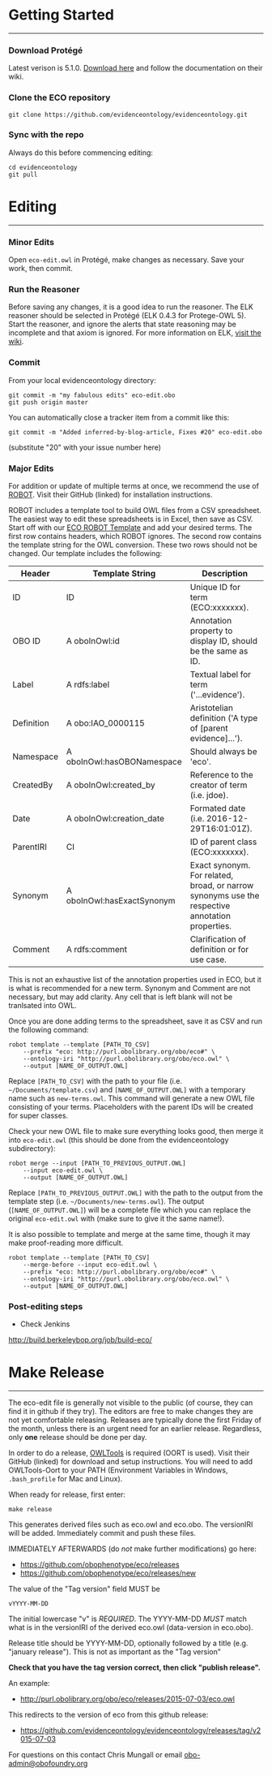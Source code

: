 
# Getting Started
-------
### Download Protégé
Latest verison is 5.1.0. [Download here](http://protege.stanford.edu/products.php#desktop-protege) and follow the documentation on their wiki.

### Clone the ECO repository
```
git clone https://github.com/evidenceontology/evidenceontology.git
```

### Sync with the repo
Always do this before commencing editing:

```
cd evidenceontology
git pull
```

# Editing
-------
### Minor Edits
Open `eco-edit.owl` in Protégé, make changes as necessary. Save your work, then commit.

### Run the Reasoner
Before saving any changes, it is a good idea to run the reasoner. The ELK reasoner should be selected in Protégé (ELK 0.4.3 for Protege-OWL 5). Start the reasoner, and ignore the alerts that state reasoning may be incomplete and that axiom is ignored. For more information on ELK, [visit the wiki](http://protegewiki.stanford.edu/wiki/ELK).

### Commit

From your local evidenceontology directory:
```
git commit -m "my fabulous edits" eco-edit.obo
git push origin master
```

You can automatically close a tracker item from a commit like this:
```
git commit -m "Added inferred-by-blog-article, Fixes #20" eco-edit.obo
```
(substitute "20" with your issue number here)

### Major Edits
For addition or update of multiple terms at once, we recommend the use of [ROBOT](https://github.com/ontodev/robot). Visit their GitHub (linked) for installation instructions.

ROBOT includes a template tool to build OWL files from a CSV spreadsheet. The easiest way to edit these spreadsheets is in Excel, then save as CSV. Start off with our [ECO ROBOT Template](https://github.com/evidenceontology/evidenceontology/blob/master/editors/eco-robot-template.csv) and add your desired terms. The first row contains headers, which ROBOT ignores. The second row contains the template string for the OWL conversion. These two rows should not be changed. Our template includes the following:

| Header        | Template String          | Description  |
| ------------- |--------------------------| -----|
| ID | ID | Unique ID for term (ECO:xxxxxxx).|
| OBO ID | A oboInOwl:id | Annotation property to display ID, should be the same as ID. |
| Label | A rdfs:label | Textual label for term ('...evidence'). |
| Definition | A obo:IAO_0000115 | Aristotelian definition ('A type of [parent evidence]...'). |
| Namespace | A oboInOwl:hasOBONamespace | Should always be 'eco'.
| CreatedBy | A oboInOwl:created_by | Reference to the creator of term (i.e. jdoe). |
| Date | A oboInOwl:creation_date | Formated date (i.e. 2016-12-29T16:01:01Z). |
| ParentIRI | CI | ID of parent class (ECO:xxxxxxx). |
| Synonym | A oboInOwl:hasExactSynonym | Exact synonym. For related, broad, or narrow synonyms use the respective annotation properties. |
| Comment | A rdfs:comment | Clarification of definition or for use case. |

This is not an exhaustive list of the annotation properties used in ECO, but it is what is recommended for a new term. Synonym and Comment are not necessary, but may add clarity. Any cell that is left blank will not be tranlsated into OWL.

Once you are done adding terms to the spreadsheet, save it as CSV and run the following command:
```
robot template --template [PATH_TO_CSV] 
    --prefix "eco: http://purl.obolibrary.org/obo/eco#" \
    --ontology-iri "http://purl.obolibrary.org/obo/eco.owl" \
    --output [NAME_OF_OUTPUT.OWL]
```
Replace `[PATH_TO_CSV]` with the path to your file (i.e. `~/Documents/template.csv`) and `[NAME_OF_OUTPUT.OWL]` with a temporary name such as `new-terms.owl`. This command will generate a new OWL file consisting of your terms. Placeholders with the parent IDs will be created for super classes. 

Check your new OWL file to make sure everything looks good, then merge it into `eco-edit.owl` (this should be done from the evidenceontology subdirectory):
```
robot merge --input [PATH_TO_PREVIOUS_OUTPUT.OWL] 
    --input eco-edit.owl \
    --output [NAME_OF_OUTPUT.OWL]
```
Replace `[PATH_TO_PREVIOUS_OUTPUT.OWL]` with the path to the output from the template step (i.e. `~/Documents/new-terms.owl`). The output (`[NAME_OF_OUTPUT.OWL]`) will be a complete file which you can replace the original `eco-edit.owl` with (make sure to give it the same name!).

It is also possible to template and merge at the same time, though it may make proof-reading more difficult.
```
robot template --template [PATH_TO_CSV] 
    --merge-before --input eco-edit.owl \
    --prefix "eco: http://purl.obolibrary.org/obo/eco#" \
    --ontology-iri "http://purl.obolibrary.org/obo/eco.owl" \
    --output [NAME_OF_OUTPUT.OWL]
```

### Post-editing steps

* Check Jenkins

http://build.berkeleybop.org/job/build-eco/


# Make Release
-----

The eco-edit file is generally not visible to the public (of course, they can find it in github if they try). The editors are free to make changes they are not yet comfortable releasing. Releases are typically done the first Friday of the month, unless there is an urgent need for an earlier release. Regardless, only **one** release should be done per day.

In order to do a release, [OWLTools](https://github.com/owlcollab/owltools) is required (OORT is used). Visit their GitHub (linked) for download and setup instructions. You will need to add OWLTools-Oort to your PATH (Environment Variables in Windows, `.bash_profile` for Mac and Linux).

When ready for release, first enter:

    make release

This generates derived files such as eco.owl and eco.obo. The versionIRI will be added. Immediately commit and push these files.

IMMEDIATELY AFTERWARDS (do *not* make further modifications) go here:

 * https://github.com/obophenotype/eco/releases
 * https://github.com/obophenotype/eco/releases/new

The value of the "Tag version" field MUST be

    vYYYY-MM-DD

The initial lowercase "v" is *REQUIRED*. The YYYY-MM-DD *MUST* match what is in the versionIRI of the derived eco.owl (data-version in eco.obo).

Release title should be YYYY-MM-DD, optionally followed by a title (e.g. "january release"). This is not as important as the "Tag version"

**Check that you have the tag version correct, then click "publish release".**

An example:

 * http://purl.obolibrary.org/obo/eco/releases/2015-07-03/eco.owl

This redirects to the version of eco from this github release:

 * https://github.com/evidenceontology/evidenceontology/releases/tag/v2015-07-03


For questions on this contact Chris Mungall or email obo-admin@obofoundry.org
